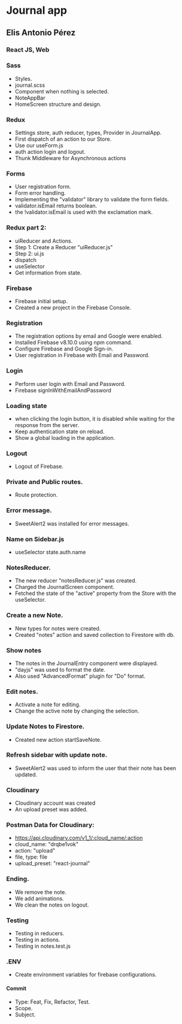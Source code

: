 # Journal app

## Elis Antonio Pérez

### React JS, Web

### Sass
- Styles.
- journal.scss
- Component when nothing is selected.
- NoteAppBar
- HomeScreen structure and design.

### Redux
- Settings store, auth reducer, types, Provider in JournalApp.
- First dispatch of an action to our Store.
- Use our useForm.js
- auth action login and logout.
- Thunk Middleware for Asynchronous actions

### Forms
- User registration form.
- Form error handling.
- Implementing the "validator" library to validate the form fields.
- validator.isEmail returns boolean.
- the !validator.isEmail is used with the exclamation mark.

### Redux part 2:
- uiReducer and Actions.
- Step 1: Create a Reducer "uiReducer.js"
- Step 2: ui.js
- dispatch
- useSelector
 - Get information from state.

### Firebase
- Firebase initial setup.
- Created a new project in the Firebase Console.

### Registration
- The registration options by email and Google were enabled.
- Installed Firebase v8.10.0 using npm command.
- Configure Firebase and Google Sign-in.
- User registration in Firebase with Email and Password.

### Login
- Perform user login with Email and Password.
 - Firebase signInWithEmailAndPassword

### Loading state
- when clicking the login button, it is disabled while waiting for the response from the server.
- Keep authentication state on reload.
- Show a global loading in the application.

### Logout
- Logout of Firebase.

### Private and Public routes.
- Route protection.

### Error message.
- SweetAlert2 was installed for error messages.

### Name on Sidebar.js
- useSelector state.auth.name

### NotesReducer.
- The new reducer "notesReducer.js" was created.
- Charged the JournalScreen component.
- Fetched the state of the "active" property from the Store with the useSelector.

### Create a new Note.
- New types for notes were created.
- Created "notes" action and saved collection to Firestore with db.

### Show notes
- The notes in the JournalEntry component were displayed.
- "dayjs" was used to format the date.
 - Also used "AdvancedFormat" plugin for "Do" format.

 ### Edit notes.
 - Activate a note for editing.
 - Change the active note by changing the selection.

 ### Update Notes to Firestore.
 - Created new action startSaveNote.

 ### Refresh sidebar with update note.
 - SweetAlert2 was used to inform the user that their note has been updated.

### Cloudinary
- Cloudinary account was created
- An upload preset was added.

### Postman Data for Cloudinary:
- https://api.cloudinary.com/v1_1/:cloud_name/:action
- cloud_name: "drqbe1vok"
- action: "upload"
- file, type: file
- upload_preset: "react-journal"

### Ending.
- We remove the note.
- We add animations.
- We clean the notes on logout.

### Testing
- Testing in reducers.
- Testing in actions.
 - Testing in notes.test.js

### .ENV
- Create environment variables for firebase configurations.

#### Commit

- Type: Feat, Fix, Refactor, Test.
- Scope.
- Subject.